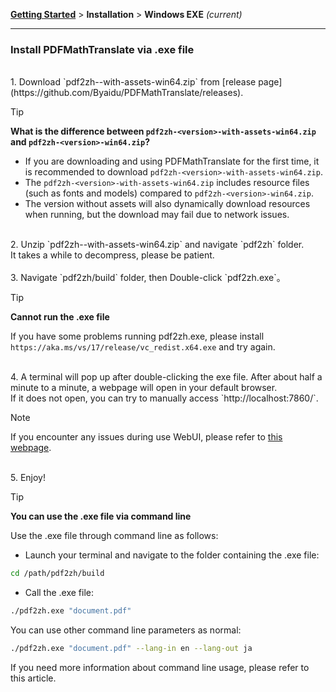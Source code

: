 [**Getting Started**](./getting-started.md) > **Installation** > **Windows EXE** _(current)_

---

### Install PDFMathTranslate via .exe file

<br>
1. Download `pdf2zh-<version>-with-assets-win64.zip` from [release page](https://github.com/Byaidu/PDFMathTranslate/releases). 
</br>

> [!TIP]
> **What is the difference between `pdf2zh-<version>-with-assets-win64.zip` and `pdf2zh-<version>-win64.zip`?**
> - If you are downloading and using PDFMathTranslate for the first time, it is recommended to download `pdf2zh-<version>-with-assets-win64.zip`.
> - The `pdf2zh-<version>-with-assets-win64.zip` includes resource files (such as fonts and models) compared to `pdf2zh-<version>-win64.zip`.
> - The version without assets will also dynamically download resources when running, but the download may fail due to network issues.

<br>
2. Unzip `pdf2zh-<version>-with-assets-win64.zip` and navigate `pdf2zh` folder.
<br>
It takes a while to decompress, please be patient.
</br>

<br>
3. Navigate `pdf2zh/build` folder, then Double-click `pdf2zh.exe`。
</br>

> [!TIP]
> **Cannot run the .exe file**
>
> If you have some problems running pdf2zh.exe, please install `https://aka.ms/vs/17/release/vc_redist.x64.exe` and try again.

<br>
4. A terminal will pop up after double-clicking the exe file. After about half a minute to a minute, a webpage will open in your default browser. 
<br>
If it does not open, you can try to manually access `http://localhost:7860/`.
</br>

> [!NOTE]
>
> If you encounter any issues during use WebUI, please refer to [this webpage](./USAGE_webui.md).

<br>
5. Enjoy!
</br>

> [!TIP]
> **You can use the .exe file via command line**
>
> Use the .exe file through command line as follows:
>
> - Launch your terminal and navigate to the folder containing the .exe file:
>
> ```bash
> cd /path/pdf2zh/build
> ```
>
> - Call the .exe file:
>
> ```bash
> ./pdf2zh.exe "document.pdf"
> ```
>
> You can use other command line parameters as normal:
>
> ```bash
> ./pdf2zh.exe "document.pdf" --lang-in en --lang-out ja
> ```
>
> If you need more information about command line usage, please refer to this article.
